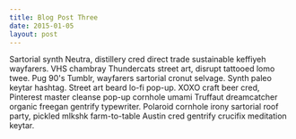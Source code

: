 ```yaml
---
title: Blog Post Three
date: 2015-01-05
layout: post
---
```

Sartorial synth Neutra, distillery cred direct trade sustainable keffiyeh wayfarers. VHS chambray
Thundercats street art, disrupt tattooed lomo twee. Pug 90's Tumblr, wayfarers sartorial cronut
selvage. Synth paleo keytar hashtag. Street art beard lo-fi pop-up. XOXO craft beer cred, Pinterest
master cleanse pop-up cornhole umami Truffaut dreamcatcher organic freegan gentrify typewriter.
Polaroid cornhole irony sartorial roof party, pickled mlkshk farm-to-table Austin cred gentrify
crucifix meditation keytar.
